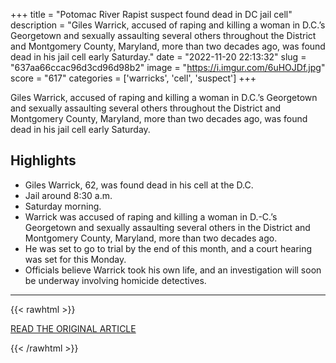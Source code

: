 +++
title = "Potomac River Rapist suspect found dead in DC jail cell"
description = "Giles Warrick, accused of raping and killing a woman in D.C.’s Georgetown and sexually assaulting several others throughout the District and Montgomery County, Maryland, more than two decades ago, was found dead in his jail cell early Saturday."
date = "2022-11-20 22:13:32"
slug = "637aa66ccac96d3cd96d98b2"
image = "https://i.imgur.com/6uHOJDf.jpg"
score = "617"
categories = ['warricks', 'cell', 'suspect']
+++

Giles Warrick, accused of raping and killing a woman in D.C.’s Georgetown and sexually assaulting several others throughout the District and Montgomery County, Maryland, more than two decades ago, was found dead in his jail cell early Saturday.

## Highlights

- Giles Warrick, 62, was found dead in his cell at the D.C.
- Jail around 8:30 a.m.
- Saturday morning.
- Warrick was accused of raping and killing a woman in D.-C.’s Georgetown and sexually assaulting several others in the District and Montgomery County, Maryland, more than two decades ago.
- He was set to go to trial by the end of this month, and a court hearing was set for this Monday.
- Officials believe Warrick took his own life, and an investigation will soon be underway involving homicide detectives.

---

{{< rawhtml >}}
  <p class="article-category">
    <a target="_blank" href="https://wtop.com/local/2022/11/potomac-river-rapist-suspect-found-dead-in-dc-jail-cell/">READ THE ORIGINAL ARTICLE</a>
  </p>
{{< /rawhtml >}}

